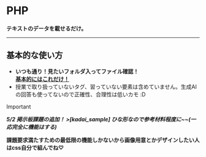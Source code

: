 # PHP
**テキストのデータを載せるだけ。**

---

## 基本的な使い方
- **いつも通り！見たいフォルダ入ってファイル確認！**    
<ins>**基本的にはこれだけ！**</ins>  
- 授業で取り扱っていないタグ、習っていない要素は含めていません。生成AIの回答も使ってないので正確性、合理性は低いカモ :D

>[!important] 
>***5/2 掲示板課題の追加！ >[kadai_sample] ひな形なので参考材料程度に~~(一応完全に機能はする)***

**課題要求満たすための最低限の機能しかないから画像用意とかデザインしたい人はcss自分で組んでね♡**
